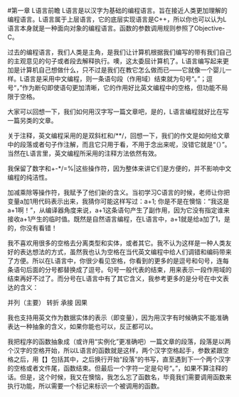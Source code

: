 #第一章    L语言前瞻
L语言是以汉字为基础的编程语言。旨在接近人类更加理解的编程语言。L语言属于上层语言，它的底层实现语言是C++，所以你也可以认为L语言本身就是一种面向对象的编程语言。函数的参数调用规则参照了Objective-C。

过去的编程语言，我们人类是主角，是我们让计算机根据我们编写的带有我们自己的主观意见的句子或者段去解释执行。噢，这太委屈计算机了。L语言编写起来更加是计算机自己想做什么，只不过是我们在教它怎么做而已——它就像一个婴儿一样。L语言是采用中文编程，则一条语句段（作用域）结束就为句号“。”；逗号“，”作为断句即使语句更加清晰，它的作用好比英文编程中的空格，但功能不局限于空格。

大家可以回想一下，我们如何用汉字写一篇文章吧，是的，L语言编程就好比在写一篇另类的文章。

关于注释，英文编程采用的是双斜杠和/**/，回想一下，我们的作文是如何给文章中的段落或者句子作注解，而且它只用于看，不用于念出来呢，没错它就是“（）”。当然在L语言里，英文编程所采用的注释方法依然有效。

我保留了数字和+-*/=%|这些操作符，因为整体来讲它们是方便的，并不影响中文编程的纯洁性。

加减乘除等操作符，我赋予了他们新的含义。当初学习C语言的时候，老师让你把变量a加1用代码表示出来，我猜你可能这样写过：a+1; 你是不是在懊恼：“我这是a+1啊！”，从编译器角度来说，a+1这条语句产生了副作用，因为它没有指定谁来接收a+1产生的临时值。既然是自然语言编程，在L语言中，a+1就是给a加了1，是的，你没有看错！

我不喜欢用很多的空格去分离类型和实体，或者其它。我不认为这样是一种人类友好的表达想法的方式，虽然我也认为空格在当代英文编程中给人们调错和编码带来了方便。所以在L语言中，你很少看见空格，你看到的更多的是逗号和句号，连每条语句后面的分号都替换成了逗号。句号一般代表的结束，用来表示一段作用域的结束再好不过了。而分号在L语言中有了其它含义，我参考更多的是分号在中文表达的含义：

并列（主要）
转折
承接
因果

我也支持用英文作为数据实体的表示（即变量），因为用汉字有时候确实不能准确表达一种抽象的含义，如果你能也可以，反正都可以。

我把程序的函数抽象成（或许用“实例化”更准确吧）一篇文章的段落，段落是以两个汉字的空格开始，所以L语言的函数就是这样，两个汉字空格起手，参数紧跟空格之后，用【】包括其中，之后换行开始“段落”的书写，直至遇到下一个两个汉字的空格或者文件尾，函数结束。但最后一个字符一定是句号“。”，如果不算注释的话。但是，这个时候，我又在懊恼，我怎么忘了函数名，毕竟我们需要调用函数来执行功能，所以需要一个标记来标识一个被调用的函数。
